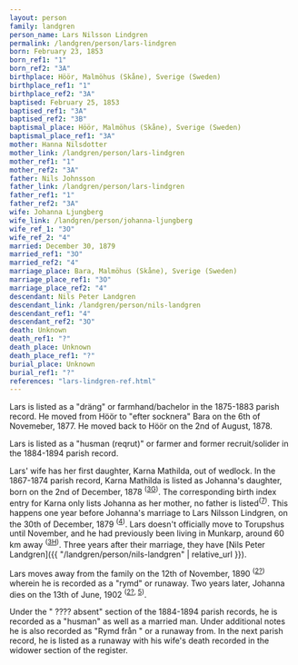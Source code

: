 ```yaml
---
layout: person
family: landgren
person_name: Lars Nilsson Lindgren
permalink: /landgren/person/lars-lindgren
born: February 23, 1853
born_ref1: "1"
born_ref2: "3A"
birthplace: Höör, Malmöhus (Skåne), Sverige (Sweden)
birthplace_ref1: "1"
birthplace_ref2: "3A"
baptised: February 25, 1853
baptised_ref1: "3A"
baptised_ref2: "3B"
baptismal_place: Höör, Malmöhus (Skåne), Sverige (Sweden)
baptismal_place_ref1: "3A"
mother: Hanna Nilsdotter
mother_link: /landgren/person/lars-lindgren
mother_ref1: "1"
mother_ref2: "3A"
father: Nils Johnsson
father_link: /landgren/person/lars-lindgren
father_ref1: "1"
father_ref2: "3A"
wife: Johanna Ljungberg
wife_link: /landgren/person/johanna-ljungberg
wife_ref_1: "3O"
wife_ref_2: "4"
married: December 30, 1879
married_ref1: "3O"
married_ref2: "4"
marriage_place: Bara, Malmöhus (Skåne), Sverige (Sweden)
marriage_place_ref1: "3O"
marriage_place_ref2: "4"
descendant: Nils Peter Landgren
descendant_link: /landgren/person/nils-landgren
descendant_ref1: "4"
descendant_ref2: "3O"
death: Unknown
death_ref1: "?"
death_place: Unknown
death_place_ref1: "?"
burial_place: Unknown
burial_ref1: "?"
references: "lars-lindgren-ref.html"
---
```


Lars is listed as a "dräng" or farmhand/bachelor in the 1875-1883 parish record. He moved from Höör to "efter socknera" Bara on the 6th of Novemeber, 1877. He moved back to Höör on the 2nd of August, 1878.

Lars is listed as a "husman (reqrut)" or farmer and former recruit/solider in the 1884-1894 parish record.


Lars' wife has her first daughter, Karna Mathilda, out of wedlock. In the 1867-1874 parish record, Karna Mathilda is listed as Johanna's daughter, born on the 2nd of December, 1878 <sup>([3G](#3G))</sup>. The corresponding birth index entry for Karna only lists Johanna as her mother, no father is listed<sup>([7](#7))</sup>. This happens one year before Johanna's marriage to Lars Nilsson Lindgren, on the 30th of December, 1879 <sup>([4](#4))</sup>. Lars doesn't officially move to Torupshus until November, and he had previously been living in Munkarp, around 60 km away <sup>([3H](#3H))</sup>. Three years after their marriage, they have [Nils Peter Landgren]({{ "/landgren/person/nils-landgren" | relative_url }}).

Lars moves away from the family on the 12th of November, 1890 <sup>([2?](#2?))</sup> wherein he is recorded as a "rymd" or runaway. Two years later, Johanna dies on the 13th of June, 1902 <sup>([2?](#2?), [5](#5))</sup>.

Under the " ???? absent" section of the 1884-1894 parish records, he is recorded as a "husman" as well as a married man. Under additional notes he is also recorded as "Rymd från " or a runaway from. In the next parish record, he is listed as a runaway with his wife's death recorded in the widower section of the register.

